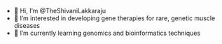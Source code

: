 - 👋 Hi, I’m @TheShivaniLakkaraju
- 👀 I’m interested in developing gene therapies for rare, genetic muscle diseases
- 🌱 I’m currently learning genomics and bioinformatics techniques


<!---
TheShivaniLakkaraju/TheShivaniLakkaraju is a ✨ special ✨ repository because its `README.md` (this file) appears on your GitHub profile.
You can click the Preview link to take a look at your changes.
--->
